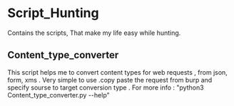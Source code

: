 # Script_Hunting
Contains the scripts, That make my life easy while hunting.

## Content_type_converter
This script helps me to convert content types for web requests , from json, form, xms .
Very simple to use .copy paste the request from burp and specify sourse to target conversion type .
For more info : "python3 Content_type_converter.py --help"  
